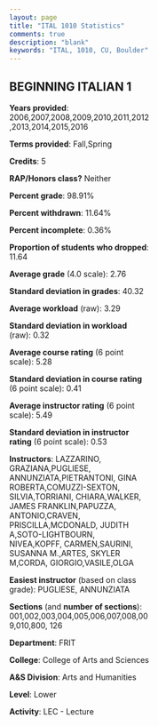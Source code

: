 ```yaml
---
layout: page
title: "ITAL 1010 Statistics"
comments: true
description: "blank"
keywords: "ITAL, 1010, CU, Boulder"
--- 
```

<head>
<script src="https://ajax.googleapis.com/ajax/libs/jquery/2.1.3/jquery.min.js"></script>
<script src="https://dl.dropboxusercontent.com/s/pc42nxpaw1ea4o9/highcharts.js?dl=0"></script>
<!-- <script src="../assets/js/highcharts.js"></script> -->
<style type="text/css">@font-face {
	font-family: "Bebas Neue";
	src: url(https://www.filehosting.org/file/details/544349/BebasNeue%20Regular.otf) format("opentype");
	}
	h1.Bebas { 
		font-family: "Bebas Neue", Verdana, Tahoma;
	}
</style>
</head>
<body>
	<div id="container" style="float: right; width: 45%; height: 88%; margin-left: 2.5%; margin-right: 2.5%;"></div>
	<script language="JavaScript">
		$(document).ready(function() {
		var chart = {type: 'column'};
		var title = {text: 'Grade Distribution'};
		var xAxis = {categories: ['A','B','C','D','F'],crosshair: true};
		var yAxis = {min: 0,title: {text: 'Percentage'}};
		var tooltip = {headerFormat: '<center><b><span style="font-size:20px">{point.key}</span></b></center>',
		               pointFormat: '<td style="padding:0"><b>{point.y:.1f}%</b></td>',
		               footerFormat: '</table>',shared: true,useHTML: true};
		var plotOptions = {column: {pointPadding: 0.0,borderWidth: 0}};  
		var credits = {enabled: false};var series= [{name: 'Percent',data: [32.36,34.07,21.87,4.85,6.8,]}];
		var json = {};
		json.chart = chart;
		json.title = title;
		json.tooltip = tooltip;
		json.xAxis = xAxis;
		json.yAxis = yAxis;  
		json.series = series;
		json.plotOptions = plotOptions;  
		json.credits = credits;
		$('#container').highcharts(json);
	});
	</script>
</body>
			   
## BEGINNING ITALIAN 1

**Years provided**: 2006,2007,2008,2009,2010,2011,2012,2013,2014,2015,2016

**Terms provided**: Fall,Spring

**Credits**: 5

**RAP/Honors class?** Neither

**Percent grade**: 98.91%

**Percent withdrawn**: 11.64%

**Percent incomplete**: 0.36%

**Proportion of students who dropped**: 11.64

**Average grade** (4.0 scale): 2.76

**Standard deviation in grades**: 40.32

**Average workload** (raw): 3.29

**Standard deviation in workload** (raw): 0.32

**Average course rating** (6 point scale): 5.28

**Standard deviation in course rating** (6 point scale): 0.41

**Average instructor rating** (6 point scale): 5.49

**Standard deviation in instructor rating** (6 point scale): 0.53

**Instructors**: LAZZARINO, GRAZIANA,PUGLIESE, ANNUNZIATA,PIETRANTONI, GINA ROBERTA,COMUZZI-SEXTON, SILVIA,TORRIANI, CHIARA,WALKER, JAMES FRANKLIN,PAPUZZA, ANTONIO,CRAVEN, PRISCILLA,MCDONALD, JUDITH A,SOTO-LIGHTBOURN, NIVEA,KOPFF, CARMEN,SAURINI, SUSANNA M.,ARTES, SKYLER M,CORDA, GIORGIO,VASILE,OLGA

**Easiest instructor** (based on class grade): PUGLIESE, ANNUNZIATA

**Sections** (and **number of sections**): 001,002,003,004,005,006,007,008,009,010,800, 126

**Department**: FRIT

**College**: College of Arts and Sciences

**A&S Division**: Arts and Humanities

**Level**: Lower

**Activity**: LEC - Lecture
